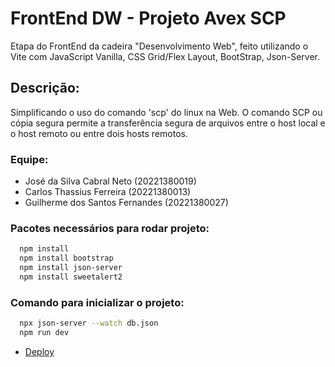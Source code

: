 # FrontEnd DW - Projeto Avex SCP
Etapa do FrontEnd da cadeira "Desenvolvimento Web", feito utilizando o Vite com JavaScript Vanilla, CSS Grid/Flex Layout, BootStrap, Json-Server.

## Descrição:
Simplificando o uso do comando 'scp' do linux na Web.
O comando SCP ou cópia segura permite a transferência segura
de arquivos entre o host local e o host remoto  ou entre dois hosts remotos.

### Equipe:

* José da Silva Cabral Neto (20221380019)
* Carlos Thassius Ferreira (20221380013)
* Guilherme dos Santos Fernandes (20221380027)

### Pacotes necessários para rodar projeto:

```bash
  npm install
  npm install bootstrap
  npm install json-server
  npm install sweetalert2
```

### Comando para inicializar o projeto:

```bash
  npx json-server --watch db.json
  npm run dev
```

* [Deploy](https://joseneto0.github.io/projeto-dw-front/)
